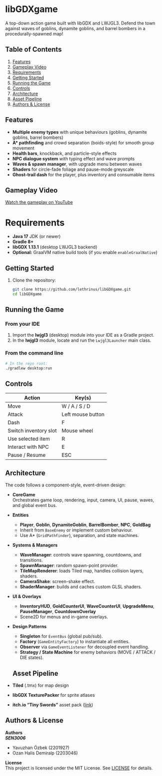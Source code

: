 # libGDXgame

A top-down action game built with libGDX and LWJGL3. Defend the town against waves of goblins, dynamite goblins, and barrel bombers in a procedurally-spawned map!

## Table of Contents

1. [Features](#features)
2. [Gameplay Video](#gameplayvideo)  
3. [Requirements](#requirements)  
4. [Getting Started](#getting-started)  
5. [Running the Game](#running-the-game)  
6. [Controls](#controls)  
7. [Architecture](#architecture)  
8. [Asset Pipeline](#asset-pipeline)  
9. [Authors & License](#authors--license)

## Features

- **Multiple enemy types** with unique behaviours (goblins, dynamite goblins, barrel bombers)  
- **A\* pathfinding** and crowd separation (boids-style) for smooth group movement  
- **Health bars**, knockback, and particle-style effects  
- **NPC dialogue system** with typing effect and wave prompts  
- **Waves & spawn manager**, with upgrade menu between waves  
- **Shaders** for circle-fade foliage and pause-mode greyscale  
- **Ghost-trail dash** for the player, plus inventory and consumable items


## Gameplay Video 

[Watch the gameplay on YouTube](https://youtu.be/T5TjWVjfiRQ)


# Requirements

- **Java 17** JDK (or newer)  
- **Gradle 8+**  
- **libGDX 1.13.1** (desktop LWJGL3 backend)  
- **Optional:** GraalVM native build tools (if you enable `enableGraalNative`)

## Getting Started

1. Clone the repository:  
   ```bash
   git clone https://github.com/lethrinus/libGDXgame.git
   cd libGDXgame

## Running the Game

### From your IDE
1. Import the **lwjgl3** (desktop) module into your IDE as a Gradle project.  
2. In the **lwjgl3** module, locate and run the `Lwjgl3Launcher` main class.

### From the command line
```bash
# In the repo root:
./gradlew desktop:run
```

## Controls

| Action                | Key(s)            |
|-----------------------|-------------------|
| Move                  | W / A / S / D     |
| Attack                | Left mouse button |
| Dash                  | F                 |
| Switch inventory slot | Mouse wheel       |
| Use selected item     | R                 |
| Interact with NPC     | E                 |
| Pause / Resume        | ESC               |


 ## Architecture

The code follows a component-style, event-driven design:

- **CoreGame**  
  Orchestrates game loop, rendering, input, camera, UI, pause, waves, and global event bus.

- **Entities**  
  - **Player**, **Goblin**, **DynamiteGoblin**, **BarrelBomber**, **NPC**, **GoldBag**  
  - Inherit from `BaseEnemy` or implement custom behaviour.
  - Use A\* (`GridPathfinder`), separation, and state machines.

- **Systems & Managers**  
  - **WaveManager**: controls wave spawning, countdowns, and transitions.  
  - **SpawnManager**: random spawn-point provider.  
  - **TileMapRenderer**: loads Tiled map, handles collision layers, shaders.  
  - **CameraShake**: screen-shake effect.  
  - **ShaderManager**: builds and caches custom GLSL shaders.

- **UI & Overlays**  
  - **InventoryHUD**, **GoldCounterUI**, **WaveCounterUI**, **UpgradeMenu**, **PauseManager**, **CountdownOverlay**  
  - Scene2D for menus and in-game overlays.

- **Design Patterns**  
  - **Singleton** for `EventBus` (global pub/sub).  
  - **Factory** (`GameEntityFactory`) to instantiate all entities.  
  - **Observer** via `GameEventListener` for decoupled event handling.  
  - **Strategy / State Machine** for enemy behaviors (MOVE / ATTACK / DIE states).
 
  ## Asset Pipeline

- **Tiled** (.tmx) for map design  
- **libGDX TexturePacker** for sprite atlases  
- **itch.io “Tiny Swords”** asset pack ([link](https://pixelfrog-assets.itch.io/tiny-swords))


## Authors & License

**Authors**  
  ***SEN3006***
- Yavuzhan Özbek (2201927) 
- Ozan Halis Demiralp (2203046) 

**License**  
This project is licensed under the MIT License. See [LICENSE](LICENSE) for details.
